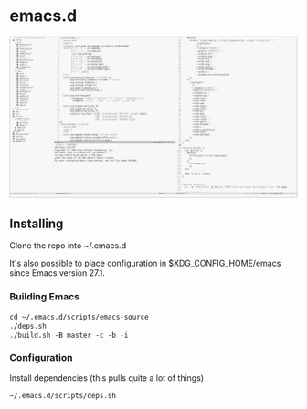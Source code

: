 # emacs.d

![preview](./docs/screenshots/preview1.png)

## Installing

Clone the repo into ~/.emacs.d

It's also possible to place configuration in $XDG_CONFIG_HOME/emacs since Emacs version 27.1.

### Building Emacs

``` shell
cd ~/.emacs.d/scripts/emacs-source
./deps.sh
./build.sh -B master -c -b -i
```

### Configuration

Install dependencies (this pulls quite a lot of things)

``` shell
~/.emacs.d/scripts/deps.sh
```
